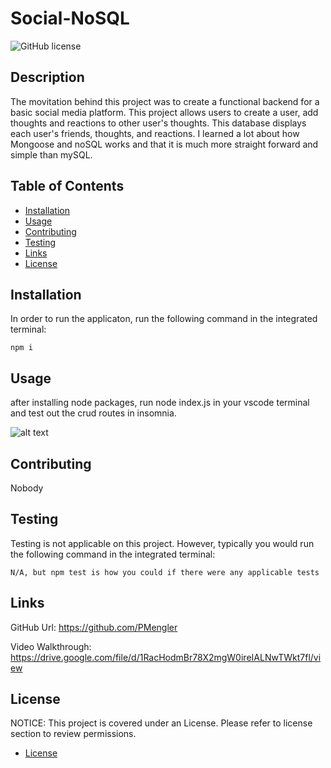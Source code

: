 # Social-NoSQL

![GitHub license](https://img.shields.io/badge/license-MIT-blue.svg)

## Description

The movitation behind this project was to create a functional backend for a basic social media platform. This project allows users to create a user, add thoughts and reactions to other user's thoughts. This database displays each user's friends, thoughts, and reactions. I learned a lot about how Mongoose and noSQL works and that it is much more straight forward and simple than mySQL.

## Table of Contents

- [Installation](#installation)
- [Usage](#usage)
- [Contributing](#contributing)
- [Testing](#testing)
- [Links](#links)
- [License](#license)

## Installation

In order to run the applicaton, run the following command in the integrated terminal:

    npm i

## Usage

after installing node packages, run node index.js in your vscode terminal and test out the crud routes in insomnia.

![alt text](https://user-images.githubusercontent.com/114950259/224439127-0034ac9b-8f52-4f55-810c-b002c87f1a37.png)

## Contributing

Nobody

## Testing

Testing is not applicable on this project. However, typically you would run the following command in the integrated terminal:

    N/A, but npm test is how you could if there were any applicable tests

## Links

GitHub Url: https://github.com/PMengler

Video Walkthrough: https://drive.google.com/file/d/1RacHodmBr78X2mgW0ireIALNwTWkt7fl/view

## License

NOTICE:
This project is covered under an License. Please refer to license section to review permissions.

- [License](#license)
